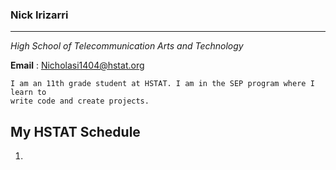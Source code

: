 ### Nick Irizarri
---

 _High School of Telecommunication Arts and Technology_

**Email** : Nicholasi1404@hstat.org 

    I am an 11th grade student at HSTAT. I am in the SEP program where I learn to 
    write code and create projects. 
    
## My HSTAT Schedule

1.